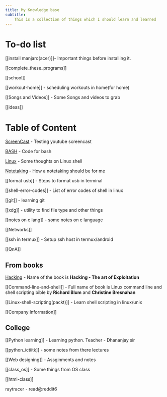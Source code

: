 ```yaml
---
title: My Knowledge base
subtitle:
	This is a collection of things which I should learn and learned
---
```

# To-do list

[[install manjaro(acer)]]- Important things before installing it.

[[complete_these_programs]]

[[school]]

[[workout-home]] - scheduling workouts in home(for home)

[[Songs and Videos]] - Some Songs and videos to grab

[[ideas]]

# Table of Content

[ScreenCast](Screencast) - Testing youtube screencast

[BASH](BASH) - Code for bash

[Linux](Linux) - Some thoughts on Linux shell

[Notetaking](Notetaking) - How a notetaking should be for me

[[format usb]] - Steps to format usb in terminal

[[shell-error-codes]] - List of error codes of shell in linux

[[git]] - learning git

[[xdg]] - utility to find file type and other things

[[notes on c lang]] - some notes on c language

[[Networks]]

[[ssh in termux]] - Setup ssh host in termux/android

[[QnA]]

## From books
[Hacking](Hacking) - Name of the book is **Hacking - The art of Exploitation**

[[Command-line-and-shell]] - Full name of book is Linux command line and shell scripting bible by **Richard Blum** and **Christine Bresnahan**

[[Linux-shell-scripting(packt)]] - Learn shell scripting in linux/unix

[[Company Information]]

## College

[[Python learning]] - Learning python. Teacher - Dhananjay sir

[[python_ictiitk]] - some notes from there lectures

[[Web designing]] - Assginments and notes

[[class_os]] - Some things from OS class

[[html-class]]

raytracer - read@reddit6
